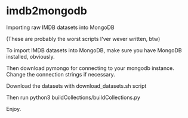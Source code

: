 # imdb2mongodb
Importing raw IMDB datasets into MongoDB

(These are probably the worst scripts I'ver wever written, btw)

To import IMDB datasets into MongoDB, make sure you have MongoDB installed, obviously.

Then download pymongo for connecting to your mongodb instance. Change the connection strings if necessary.

Download the datasets with download_datasets.sh script

Then run python3 buildCollections/buildCollections.py <directory with datasets>

Enjoy.
